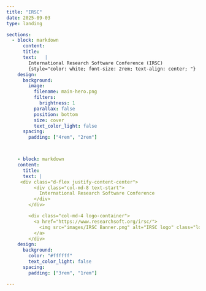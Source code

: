 ```yaml
---
title: "IRSC"
date: 2025-09-03
type: landing

sections:
  - block: markdown
      content:
      title: 
      text:   |
        International Research Software Conference (IRSC)
        {style="color: white; font-size: 2rem; text-align: center; "}
    design:
      background:
        image:
          filename: main-hero.png
          filters:
            brightness: 1
          parallax: false
          position: bottom
          size: cover
          text_color_light: false 
      spacing:
        padding: ["4rem", "2rem"]                



    - block: markdown
    content:
      title: 
      text: |
     <div class="d-flex justify-content-center">
          <div class="col-md-8 text-start">
            International Research Software Conference
          </div>
        </div>

        <div class="col-md-4 logo-container">
          <a href="https://www.researchsoft.org/irsc/">
            <img src="images/IRSC Banner.png" alt="IRSC logo" class="logo-image">
          </a>
        </div>
    design:
      background:
        color: "#ffffff"
        text_color_light: false
      spacing:
        padding: ["3rem", "1rem"]

---
```

